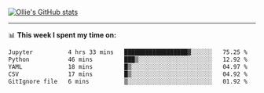 <!--
**icedpanda/icedpanda** is a ✨ _special_ ✨ repository because its `README.md` (this file) appears on your GitHub profile.

Here are some ideas to get you started:

- 🔭 I’m currently working on ...
- 🌱 I’m currently learning ...
- 👯 I’m looking to collaborate on ...
- 🤔 I’m looking for help with ...
- 💬 Ask me about ...
- 📫 How to reach me: ...
- 😄 Pronouns: ...
- ⚡ Fun fact: ...
-->
[![Ollie's GitHub stats](https://github-readme-stats-icedpanda.vercel.app/api?username=icedpanda&count_private=true&show_icons=true)](https://github.com/icedpanda)

---
📊 **This week I spent my time on:**
<!--START_SECTION:waka-->

```txt
Jupyter          4 hrs 33 mins   ██████████████████▓░░░░░░   75.25 %
Python           46 mins         ███▒░░░░░░░░░░░░░░░░░░░░░   12.92 %
YAML             18 mins         █▒░░░░░░░░░░░░░░░░░░░░░░░   04.97 %
CSV              17 mins         █▒░░░░░░░░░░░░░░░░░░░░░░░   04.92 %
GitIgnore file   6 mins          ▒░░░░░░░░░░░░░░░░░░░░░░░░   01.92 %
```

<!--END_SECTION:waka-->
